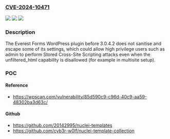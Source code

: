 ### [CVE-2024-10471](https://cve.mitre.org/cgi-bin/cvename.cgi?name=CVE-2024-10471)
![](https://img.shields.io/static/v1?label=Product&message=Everest%20Forms&color=blue)
![](https://img.shields.io/static/v1?label=Version&message=0%3C%203.0.4.2%20&color=brighgreen)
![](https://img.shields.io/static/v1?label=Vulnerability&message=CWE-79%20Cross-Site%20Scripting%20(XSS)&color=brighgreen)

### Description

The Everest Forms  WordPress plugin before 3.0.4.2 does not sanitise and escape some of its settings, which could allow high privilege users such as admin to perform Stored Cross-Site Scripting attacks even when the unfiltered_html capability is disallowed (for example in multisite setup).

### POC

#### Reference
- https://wpscan.com/vulnerability/85d590c9-c96d-40c9-aa59-48302ba3d63c/

#### Github
- https://github.com/20142995/nuclei-templates
- https://github.com/cyb3r-w0lf/nuclei-template-collection

